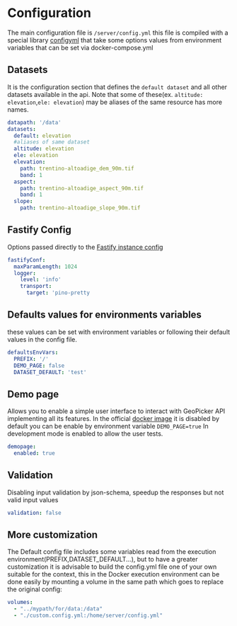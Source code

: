 
# Configuration

The main configuration file is `/server/config.yml`
this file is compiled with a special library [configyml](https://github.com/stefanocudini/configyml) that take some options values from environment variables that can be set via docker-compose.yml


## Datasets

It is the configuration section that defines the `default dataset` and all other datasets available in the api.
Note that some of these(ex. `altitude: elevation`,`ele: elevation`) may be aliases of the same resource has more names.

```yaml
datapath: '/data'
datasets:
  default: elevation
  #aliases of same dataset
  altitude: elevation
  ele: elevation
  elevation:
    path: trentino-altoadige_dem_90m.tif
    band: 1
  aspect:
    path: trentino-altoadige_aspect_90m.tif
    band: 1
  slope:
    path: trentino-altoadige_slope_90m.tif
```

## Fastify Config

Options passed directly to the [Fastify instance config](https://www.fastify.io/docs/latest/Reference/Server/#initialconfig)

```yaml
fastifyConf:
  maxParamLength: 1024
  logger:
    level: 'info'
    transport:
      target: 'pino-pretty
```

## Defaults values for environments variables

these values can be set with environment variables or following their default values in the config file.

```yaml
defaultsEnvVars:
  PREFIX: '/'
  DEMO_PAGE: false
  DATASET_DEFAULT: 'test'
```

## Demo page

Allows you to enable a simple user interface to interact with GeoPicker API implementing all its features.
In the official [docker image](https://hub.docker.com/r/stefcud/geopicker) it is disabled by default you can be enable by environment variable `DEMO_PAGE=true`
In development mode is enabled to allow the user tests.

```yaml
demopage:
  enabled: true
```

## Validation

Disabling input validation by json-schema, speedup the responses but not valid input values
```yaml
validation: false
```

## More customization

The Default config file includes some variables read from the execution environment(PREFIX,DATASET_DEFAULT...), but to have a greater
customization it is advisable to build the config.yml file one of your own suitable for the context, this in the Docker execution environment can be done easily
by mounting a volume in the same path which goes to replace the original config:

```yaml
volumes:
  - "../mypath/for/data:/data"
  - "./custom.config.yml:/home/server/config.yml"
```